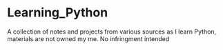 # Learning_Python
A collection of notes and projects from various sources as I learn Python, materials are not owned my me. No infringment intended
